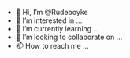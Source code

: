 - 👋 Hi, I’m @Rudeboyke
- 👀 I’m interested in ...
- 🌱 I’m currently learning ...
- 💞️ I’m looking to collaborate on ...
- 📫 How to reach me ...

<!---
Rudeboyke/Rudeboyke is a ✨ special ✨ repository because its `README.md` (this file) appears on your GitHub profile.
You can click the Preview link to take a look at your changes.
--->
